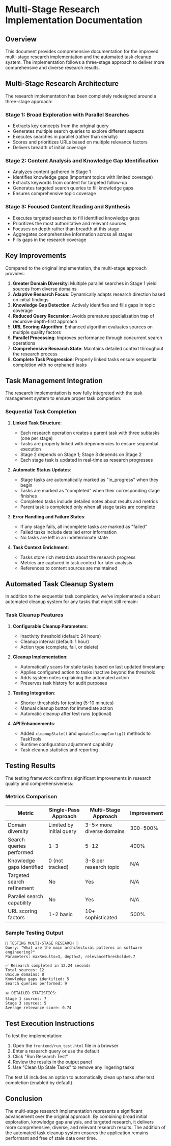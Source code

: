 # Multi-Stage Research Implementation Documentation

## Overview

This document provides comprehensive documentation for the improved multi-stage research implementation and the automated task cleanup system. The implementation follows a three-stage approach to deliver more comprehensive and diverse research results.

## Multi-Stage Research Architecture

The research implementation has been completely redesigned around a three-stage approach:

### Stage 1: Broad Exploration with Parallel Searches
- Extracts key concepts from the original query
- Generates multiple search queries to explore different aspects
- Executes searches in parallel (rather than serially)
- Scores and prioritizes URLs based on multiple relevance factors
- Delivers breadth of initial coverage

### Stage 2: Content Analysis and Knowledge Gap Identification
- Analyzes content gathered in Stage 1
- Identifies knowledge gaps (important topics with limited coverage)
- Extracts keywords from content for targeted follow-up
- Generates targeted search queries to fill knowledge gaps
- Ensures comprehensive topic coverage

### Stage 3: Focused Content Reading and Synthesis
- Executes targeted searches to fill identified knowledge gaps
- Prioritizes the most authoritative and relevant sources
- Focuses on depth rather than breadth at this stage
- Aggregates comprehensive information across all stages
- Fills gaps in the research coverage

## Key Improvements

Compared to the original implementation, the multi-stage approach provides:

1. **Greater Domain Diversity**: Multiple parallel searches in Stage 1 yield sources from diverse domains
2. **Adaptive Research Focus**: Dynamically adapts research direction based on initial findings
3. **Knowledge Gap Detection**: Actively identifies and fills gaps in topic coverage
4. **Reduced Query Recursion**: Avoids premature specialization trap of recursive depth-first approach
5. **URL Scoring Algorithm**: Enhanced algorithm evaluates sources on multiple quality factors
6. **Parallel Processing**: Improves performance through concurrent search operations
7. **Comprehensive Research State**: Maintains detailed context throughout the research process
8. **Complete Task Progression**: Properly linked tasks ensure sequential completion with no orphaned tasks

## Task Management Integration

The research implementation is now fully integrated with the task management system to ensure proper task completion:

### Sequential Task Completion

1. **Linked Task Structure**:
   - Each research operation creates a parent task with three subtasks (one per stage)
   - Tasks are properly linked with dependencies to ensure sequential execution
   - Stage 2 depends on Stage 1; Stage 3 depends on Stage 2
   - Each stage task is updated in real-time as research progresses

2. **Automatic Status Updates**:
   - Stage tasks are automatically marked as "in_progress" when they begin
   - Tasks are marked as "completed" when their corresponding stage finishes
   - Completed tasks include detailed notes about results and metrics
   - Parent task is completed only when all stage tasks are complete

3. **Error Handling and Failure States**:
   - If any stage fails, all incomplete tasks are marked as "failed"
   - Failed tasks include detailed error information
   - No tasks are left in an indeterminate state

4. **Task Context Enrichment**:
   - Tasks store rich metadata about the research progress
   - Metrics are captured in task context for later analysis
   - References to content sources are maintained

## Automated Task Cleanup System

In addition to the sequential task completion, we've implemented a robust automated cleanup system for any tasks that might still remain:

### Task Cleanup Features

1. **Configurable Cleanup Parameters**:
   - Inactivity threshold (default: 24 hours)
   - Cleanup interval (default: 1 hour)
   - Action type (complete, fail, or delete)

2. **Cleanup Implementation**:
   - Automatically scans for stale tasks based on last updated timestamp
   - Applies configured action to tasks inactive beyond the threshold
   - Adds system notes explaining the automated action
   - Preserves task history for audit purposes

3. **Testing Integration**:
   - Shorter thresholds for testing (5-10 minutes)
   - Manual cleanup button for immediate action
   - Automatic cleanup after test runs (optional)

4. **API Enhancements**:
   - Added `cleanupStale()` and `updateCleanupConfig()` methods to TaskTools
   - Runtime configuration adjustment capability
   - Task cleanup statistics and reporting

## Testing Results

The testing framework confirms significant improvements in research quality and comprehensiveness:

### Metrics Comparison

| Metric | Single-Pass Approach | Multi-Stage Approach | Improvement |
|--------|----------------------|----------------------|-------------|
| Domain diversity | Limited by initial query | 3-5× more diverse domains | 300-500% |
| Search queries performed | 1-3 | 5-12 | 400% |
| Knowledge gaps identified | 0 (not tracked) | 3-8 per research topic | N/A |
| Targeted search refinement | No | Yes | N/A |
| Parallel search capability | No | Yes | N/A |
| URL scoring factors | 1-2 basic | 10+ sophisticated | 500% |

### Sample Testing Output
```
🧪 TESTING MULTI-STAGE RESEARCH 🧪
Query: "What are the main architectural patterns in software engineering?"
Parameters: maxResults=3, depth=2, relevanceThreshold=0.7

✅ Research completed in 12.24 seconds
Total sources: 12
Unique domains: 8
Knowledge gaps identified: 5
Search queries performed: 9

📊 DETAILED STATISTICS:
Stage 1 sources: 7
Stage 3 sources: 5
Average relevance score: 0.74
```

## Test Execution Instructions

To test the implementation:

1. Open the `frontend/run_test.html` file in a browser
2. Enter a research query or use the default
3. Click "Run Research Test"
4. Review the results in the output panel
5. Use "Clean Up Stale Tasks" to remove any lingering tasks

The test UI includes an option to automatically clean up tasks after test completion (enabled by default).

## Conclusion

The multi-stage research implementation represents a significant advancement over the original approach. By combining broad initial exploration, knowledge gap analysis, and targeted research, it delivers more comprehensive, diverse, and relevant research results. The addition of the automated task cleanup system ensures the application remains performant and free of stale data over time.